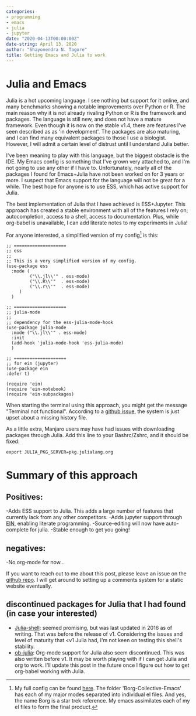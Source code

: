 ```yaml
---
categories:
- programming
- emacs
- julia
- jupyter
date: "2020-04-13T00:00:00Z"
date-string: April 13, 2020
author: "Shayonendra N. Tagore"
title: Getting Emacs and Julia to work
---
```


# Julia and Emacs

Julia is a hot upcoming language. I see nothing but support for it online, and many benchmarks showing a notable improvements over Python or R. The main reason why it is not already rivaling Python or R is the framework and packages. The language is still new, and does not have a mature framework. Even though it is now on the stable v1.4, there are features I've seen described as as 'in development'. The packages are also maturing, and I can find many equivalent packages to those I use a biologist. However, I will admit a certain level of distrust until I understand Julia better.

I've been meaning to play with this language, but the biggest obstacle is the IDE. My Emacs config
	is something that I've grown very attached to, and I'm not going to use any other if I have
to. Unfortunately, nearly all of the packages I found for Emacs+Julia have not been worked on for 3 years
or more. I suspect that Emacs support for the language will not be great for a while. The best hope for anyone is to use
ESS, which has active support for Julia.

<!-- https://github.com/gjkerns/ob-julia/blob/master/ob-julia-doc.org) (the guide to julia-org-mode on the website) was last update on 2017. -->

The best implementation of Julia that I have achieved is ESS+Jupyter. This approach has created a
stable environment with all of the features I rely on; autocompletion, access to a shell, access to
documentation. Plus, while org-babel is unavailable, I can add literate notes to my experiments in
Julia!

For anyone interested, a simplified version of my config[^1] is this:

```elisp
;; ====================
;; ess
;;
;; This is a very simplified version of my config.
(use-package ess
  :mode (
         ("\\.jl\\'" . ess-mode)
         ("\\.R\\'"  . ess-mode)
         ("\\.r\\'"  . ess-mode)
	 )
  )

;; ====================
;; julia-mode
;;
;; dependency for the ess-julia-mode-hook
(use-package julia-mode
  :mode ("\\.jl\\'" . ess-mode)
  :init
  (add-hook 'julia-mode-hook 'ess-julia-mode)
  )

;; ====================
;; for ein (jupyter)
(use-package ein
:defer t)

(require 'ein)
(require 'ein-notebook)
(require 'ein-subpackages)
```

When starting the terminal using this approach, you might get the message "Terminal not
functional". According to a [github issue](https://github.com/emacs-ess/ESS/issues/143), the system
is just upset about a missing history file.

As a little extra, Manjaro users may have had issues with downloading packages through Julia. Add this line to your Bashrc/Zshrc, and it should be fixed:

`export JULIA_PKG_SERVER=pkg.julialang.org`

# Summary of this approach
## Positives:
-Adds ESS support to Julia. This adds a large number of features that currently lack from any other competitors.
-Adds jupyter support through [EIN](https://github.com/millejoh/emacs-ipython-notebook), enabling literate programming.
-Source-editing will now have auto-complete for julia.
-Stable enough to get you going!

## negatives:

-No org-mode for now...

If you want to reach out to me about this post, please leave an issue on the [github repo](https://github.com/sntag/sntag.github.io/issues). I will get around to setting up a comments system for a static website eventually.

## discontinued packages for Julia that I had found (in case your interested)

- [Julia-shell](https://github.com/dennisog/julia-shell-mode): seemed promising, but was last updated in 2016 as of writing. That was before the
release of v1. Considering the issues and level of maturity that <v1 Julia had, I'm not keen on
testing this shell's stability.
- [ob-julia](https://github.com/gjkerns/ob-julia/blob/master/ob-julia-doc.org): Org-mode support for Julia also seem discontinued. This was also written before v1. It
may be worth playing with if I can get Julia and org to work. I'll update this post in the future
once I figure out how to get org-babel working with Julia.



[^1]: My full config can be found [here](https://github.com/SNTag/.dotfiles/tree/master/emacs-26.2). The folder 'Borg-Collective-Emacs' has each of my major modes separated into individual el files. And yes, the name Borg is a star trek reference. My emacs assimilates each of my el files to form the final product.
